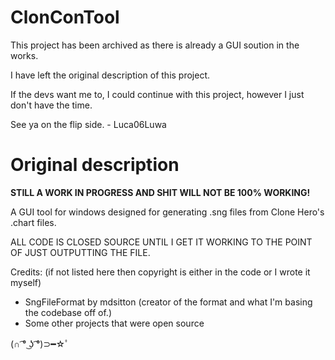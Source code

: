 # ClonConTool

This project has been archived as there is already a GUI soution in the works.

I have left the original description of this project.

If the devs want me to, I could continue with this project, however I just don't have the time.

See ya on the flip side. - Luca06Luwa

# Original description
<b>STILL A WORK IN PROGRESS AND SHIT WILL NOT BE 100% WORKING!</B>

A GUI tool for windows designed for generating .sng files from Clone Hero's .chart files.

ALL CODE IS CLOSED SOURCE UNTIL I GET IT WORKING TO THE POINT OF JUST OUTPUTTING THE FILE.

Credits: (if not listed here then copyright is either in the code or I wrote it myself)
- SngFileFormat by mdsitton (creator of the format and what I'm basing the codebase off of.)
- Some other projects that were open source

(∩ ͡° ͜ʖ ͡°)⊃━☆ﾟ
